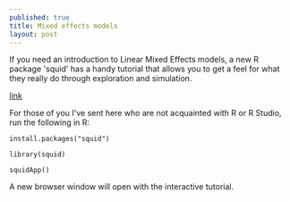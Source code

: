 ```yaml
---
published: true
title: Mixed effects models
layout: post
---
```


If you need an introduction to Linear Mixed Effects models, a new R package 'squid' has a handy tutorial that allows you to get a feel for what they really do through exploration and simulation.

[link](https://cran.r-project.org/web/packages/squid/squid.pdf "squid package")

For those of you I've sent here who are not acquainted with R or R Studio, run the following in R:

`install.packages("squid")`

`library(squid)`

`squidApp()`

A new browser window will open with the interactive tutorial.


